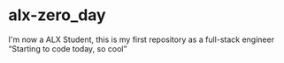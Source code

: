 # alx-zero_day
I'm now a ALX Student, this is my first repository as a full-stack engineer
“Starting to code today, so cool”
